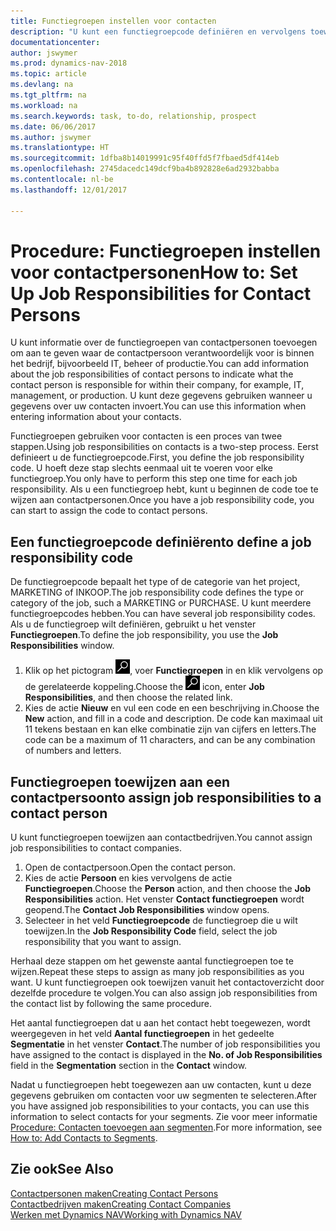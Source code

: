 ```yaml
---
title: Functiegroepen instellen voor contacten
description: "U kunt een functiegroepcode definiëren en vervolgens toewijzen aan een contact om de taken aan te geven waarvoor uw contact verantwoordelijk is in hun bedrijf, bijvoorbeeld, IT of productie."
documentationcenter: 
author: jswymer
ms.prod: dynamics-nav-2018
ms.topic: article
ms.devlang: na
ms.tgt_pltfrm: na
ms.workload: na
ms.search.keywords: task, to-do, relationship, prospect
ms.date: 06/06/2017
ms.author: jswymer
ms.translationtype: HT
ms.sourcegitcommit: 1dfba8b14019991c95f40ffd5f7fbaed5df414eb
ms.openlocfilehash: 2745dacedc149dcf9ba4b892828e6ad2932babba
ms.contentlocale: nl-be
ms.lasthandoff: 12/01/2017

---
```

# <a name="how-to-set-up-job-responsibilities-for-contact-persons"></a><span data-ttu-id="390ec-103">Procedure: Functiegroepen instellen voor contactpersonen</span><span class="sxs-lookup"><span data-stu-id="390ec-103">How to: Set Up Job Responsibilities for Contact Persons</span></span>
<span data-ttu-id="390ec-104">U kunt informatie over de functiegroepen van contactpersonen toevoegen om aan te geven waar de contactpersoon verantwoordelijk voor is binnen het bedrijf, bijvoorbeeld IT, beheer of productie.</span><span class="sxs-lookup"><span data-stu-id="390ec-104">You can add information about the job responsibilities of contact persons to indicate what the contact person is responsible for within their company, for example, IT, management, or production.</span></span> <span data-ttu-id="390ec-105">U kunt deze gegevens gebruiken wanneer u gegevens over uw contacten invoert.</span><span class="sxs-lookup"><span data-stu-id="390ec-105">You can use this information when entering information about your contacts.</span></span>

<span data-ttu-id="390ec-106">Functiegroepen gebruiken voor contacten is een proces van twee stappen.</span><span class="sxs-lookup"><span data-stu-id="390ec-106">Using job responsibilities on contacts is a two-step process.</span></span> <span data-ttu-id="390ec-107">Eerst definieert u de functiegroepcode.</span><span class="sxs-lookup"><span data-stu-id="390ec-107">First, you define the job responsibility code.</span></span> <span data-ttu-id="390ec-108">U hoeft deze stap slechts eenmaal uit te voeren voor elke functiegroep.</span><span class="sxs-lookup"><span data-stu-id="390ec-108">You only have to perform this step one time for each job responsibility.</span></span> <span data-ttu-id="390ec-109">Als u een functiegroep hebt, kunt u beginnen de code toe te wijzen aan contactpersonen.</span><span class="sxs-lookup"><span data-stu-id="390ec-109">Once you have a job responsibility code, you can start to assign the code to contact persons.</span></span>

## <a name="to-define-a-job-responsibility-code"></a><span data-ttu-id="390ec-110">Een functiegroepcode definiëren</span><span class="sxs-lookup"><span data-stu-id="390ec-110">to define a job responsibility code</span></span>
<span data-ttu-id="390ec-111">De functiegroepcode bepaalt het type of de categorie van het project, MARKETING of INKOOP.</span><span class="sxs-lookup"><span data-stu-id="390ec-111">The job responsibility code defines the type or category of the job, such a MARKETING or PURCHASE.</span></span> <span data-ttu-id="390ec-112">U kunt meerdere functiegroepcodes hebben.</span><span class="sxs-lookup"><span data-stu-id="390ec-112">You can have several job responsibility codes.</span></span> <span data-ttu-id="390ec-113">Als u de functiegroep wilt definiëren, gebruikt u het venster **Functiegroepen**.</span><span class="sxs-lookup"><span data-stu-id="390ec-113">To define the job responsibility, you use the **Job Responsibilities** window.</span></span>

1. <span data-ttu-id="390ec-114">Klik op het pictogram ![Zoeken naar pagina of rapport](media/ui-search/search_small.png "pictogram Zoeken naar pagina of rapport"), voer **Functiegroepen** in en klik vervolgens op de gerelateerde koppeling.</span><span class="sxs-lookup"><span data-stu-id="390ec-114">Choose the ![Search for Page or Report](media/ui-search/search_small.png "Search for Page or Report icon") icon, enter **Job Responsibilities**, and then choose the related link.</span></span>
2. <span data-ttu-id="390ec-115">Kies de actie **Nieuw** en vul een code en een beschrijving in.</span><span class="sxs-lookup"><span data-stu-id="390ec-115">Choose the **New** action, and fill in a code and description.</span></span> <span data-ttu-id="390ec-116">De code kan maximaal uit 11 tekens bestaan en kan elke combinatie zijn van cijfers en letters.</span><span class="sxs-lookup"><span data-stu-id="390ec-116">The code can be a maximum of 11 characters, and can be any combination of numbers and letters.</span></span>

## <a name="to-assign-job-responsibilities-to-a-contact-person"></a><span data-ttu-id="390ec-117">Functiegroepen toewijzen aan een contactpersoon</span><span class="sxs-lookup"><span data-stu-id="390ec-117">to assign job responsibilities to a contact person</span></span>
<span data-ttu-id="390ec-118">U kunt functiegroepen toewijzen aan contactbedrijven.</span><span class="sxs-lookup"><span data-stu-id="390ec-118">You cannot assign job responsibilities to contact companies.</span></span>

1. <span data-ttu-id="390ec-119">Open de contactpersoon.</span><span class="sxs-lookup"><span data-stu-id="390ec-119">Open the contact person.</span></span>
2. <span data-ttu-id="390ec-120">Kies de actie **Persoon** en kies vervolgens de actie **Functiegroepen**.</span><span class="sxs-lookup"><span data-stu-id="390ec-120">Choose the **Person** action, and then choose the **Job Responsibilities** action.</span></span> <span data-ttu-id="390ec-121">Het venster **Contact functiegroepen** wordt geopend.</span><span class="sxs-lookup"><span data-stu-id="390ec-121">The **Contact Job Responsibilities** window opens.</span></span>
3. <span data-ttu-id="390ec-122">Selecteer in het veld **Functiegroepcode** de functiegroep die u wilt toewijzen.</span><span class="sxs-lookup"><span data-stu-id="390ec-122">In the **Job Responsibility Code** field, select the job responsibility that you want to assign.</span></span>

<span data-ttu-id="390ec-123">Herhaal deze stappen om het gewenste aantal functiegroepen toe te wijzen.</span><span class="sxs-lookup"><span data-stu-id="390ec-123">Repeat these steps to assign as many job responsibilities as you want.</span></span> <span data-ttu-id="390ec-124">U kunt functiegroepen ook toewijzen vanuit het contactoverzicht door dezelfde procedure te volgen.</span><span class="sxs-lookup"><span data-stu-id="390ec-124">You can also assign job responsibilities from the contact list by following the same procedure.</span></span>

<span data-ttu-id="390ec-125">Het aantal functiegroepen dat u aan het contact hebt toegewezen, wordt weergegeven in het veld **Aantal functiegroepen** in het gedeelte **Segmentatie** in het venster **Contact**.</span><span class="sxs-lookup"><span data-stu-id="390ec-125">The number of job responsibilities you have assigned to the contact is displayed in the **No. of Job Responsibilities** field in the **Segmentation** section in the **Contact** window.</span></span>

<span data-ttu-id="390ec-126">Nadat u functiegroepen hebt toegewezen aan uw contacten, kunt u deze gegevens gebruiken om contacten voor uw segmenten te selecteren.</span><span class="sxs-lookup"><span data-stu-id="390ec-126">After you have assigned job responsibilities to your contacts, you can use this information to select contacts for your segments.</span></span> <span data-ttu-id="390ec-127">Zie voor meer informatie [Procedure: Contacten toevoegen aan segmenten](marketing-add-contact-segment.md).</span><span class="sxs-lookup"><span data-stu-id="390ec-127">For more information, see [How to: Add Contacts to Segments](marketing-add-contact-segment.md).</span></span>

## <a name="see-also"></a><span data-ttu-id="390ec-128">Zie ook</span><span class="sxs-lookup"><span data-stu-id="390ec-128">See Also</span></span>
[<span data-ttu-id="390ec-129">Contactpersonen maken</span><span class="sxs-lookup"><span data-stu-id="390ec-129">Creating Contact Persons</span></span>](marketing-create-contact-persons.md)  
[<span data-ttu-id="390ec-130">Contactbedrijven maken</span><span class="sxs-lookup"><span data-stu-id="390ec-130">Creating Contact Companies</span></span>](marketing-create-contact-companies.md)  
[<span data-ttu-id="390ec-131">Werken met Dynamics NAV</span><span class="sxs-lookup"><span data-stu-id="390ec-131">Working with Dynamics NAV</span></span>](ui-work-product.md)

